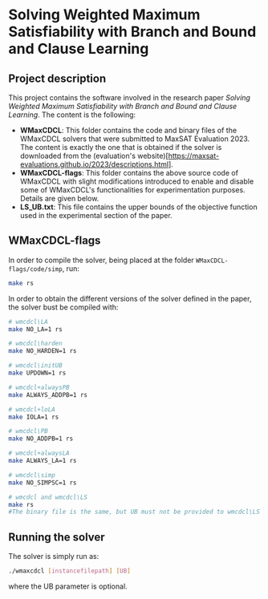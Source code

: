 # Solving Weighted Maximum Satisfiability with Branch and Bound and Clause Learning
## Project description

This project contains the software involved in the research paper *Solving Weighted Maximum Satisfiability with Branch and Bound and Clause Learning*. The content is the following:
- **WMaxCDCL**: This folder contains the code and binary files of the WMaxCDCL solvers that were submitted to MaxSAT Evaluation 2023. The content is exactly the one that is obtained if the solver is downloaded from the (evaluation's website)[https://maxsat-evaluations.github.io/2023/descriptions.html].
- **WMaxCDCL-flags**: This folder contains the above source code of WMaxCDCL with slight modifications introduced to enable and disable some of WMaxCDCL's functionalities for experimentation purposes. Details are given below.
- **LS_UB.txt**: This file contains the upper bounds of the objective function used in the experimental section of the paper.

## WMaxCDCL-flags
In order to compile the solver, being placed at the folder `WMaxCDCL-flags/code/simp`, run:

```sh
make rs
```
In order to obtain the different versions of the solver defined in the paper, the solver bust be compiled with:
  ```sh
# wmcdcl\LA
make NO_LA=1 rs

# wmcdcl\harden
make NO_HARDEN=1 rs

# wmcdcl\initUB
make UPDOWN=1 rs

# wmcdcl+alwaysPB
make ALWAYS_ADDPB=1 rs

# wmcdcl+loLA
make IOLA=1 rs

# wmcdcl\PB
make NO_ADDPB=1 rs

# wmcdcl+alwaysLA
make ALWAYS_LA=1 rs

# wmcdcl\simp
make NO_SIMPSC=1 rs

# wmcdcl and wmcdcl\LS
make rs
#The binary file is the same, but UB must not be provided to wmcdcl\LS
```

## Running the solver
The solver is simply run as:
```sh
./wmaxcdcl [instancefilepath] [UB]
```
where the UB parameter is optional. 
